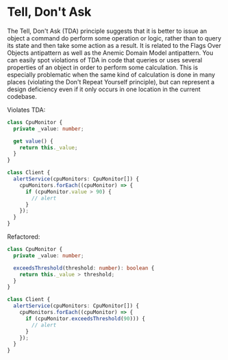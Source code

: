 # Tell, Don't Ask

The Tell, Don't Ask (TDA) principle suggests that it is better to issue an object a command do perform some operation or logic, rather than to query its state and then take some action as a result. It is related to the Flags Over Objects antipattern as well as the Anemic Domain Model antipattern. You can easily spot violations of TDA in code that queries or uses several properties of an object in order to perform some calculation. This is especially problematic when the same kind of calculation is done in many places (violating the Don't Repeat Yourself principle), but can represent a design deficiency even if it only occurs in one location in the current codebase.

Violates TDA:

```typescript
class CpuMonitor {
  private _value: number;

  get value() {
    return this._value;
  }
}

class Client {
  alertService(cpuMonitors: CpuMonitor[]) {
    cpuMonitors.forEach((cpuMonitor) => {
      if (cpuMonitor.value > 90) {
        // alert
      }
    });
  }
}
```

Refactored:

```typescript
class CpuMonitor {
  private _value: number;

  exceedsThreshold(threshold: number): boolean {
    return this._value > threshold;
  }
}

class Client {
  alertService(cpuMonitors: CpuMonitor[]) {
    cpuMonitors.forEach((cpuMonitor) => {
      if (cpuMonitor.exceedsThreshold(90))) {
        // alert
      }
    });
  }
}
```
